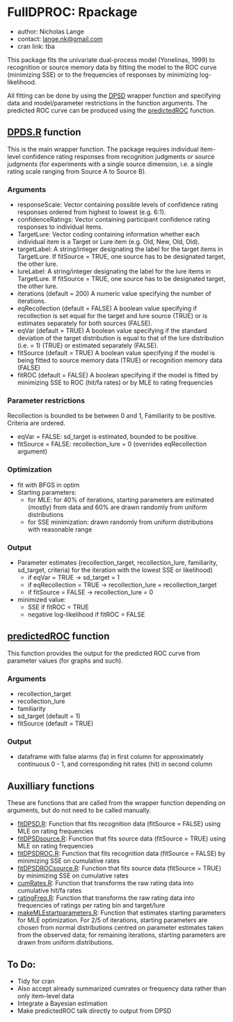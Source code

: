 # FullDPROC: Rpackage

* author: Nicholas Lange
* contact: lange.nk@gmail.com
* cran link: tba

This package fits the univariate dual-process model (Yonelinas, 1999) to recognition or source memory data by fitting the model to the ROC curve (minimizing SSE) or to the frequencies of responses by minimizing log-likelihood.

All fitting can be done by using the [DPSD](R/DPSD.R) wrapper function and specifying data and model/parameter restrictions in the function arguments.
The predicted ROC curve can be produced using the [predictedROC](R/predictedROC.R) function.

## [DPDS.R](R/DPSD.R) function

This is the main wrapper function. The package requires individual item-level confidence rating responses from recognition judgments or source judgments (for experiments with a single source dimension, i.e. a single rating scale ranging from Source A to Source B).

### Arguments

* responseScale: Vector containing  possible levels of confidence rating responses ordered from highest to lowest (e.g. 6:1).
* confidenceRatings: Vector containing participant confidence rating responses to individual items.
* TargetLure: Vector coding containing information whether each individual item is a Target or Lure item (e.g. Old, New, Old, Old). 
* targetLabel: A string/integer designating the label for the target items in TargetLure. If fitSource = TRUE, one source has to be designated target, the other lure.
* lureLabel: A string/integer designating the label for the lure items in TargetLure. If fitSource = TRUE, one source has to be designated target, the other lure.
* iterations (default = 200) A numeric value specifying the number of iterations.
* eqRecollection (default = FALSE) A boolean value specifying if recollection is set equal for the target and lure source (TRUE) or is estimates separately for both sources (FALSE).
* eqVar (default = TRUE) A boolean value specifying if the standard deviation of the target distribution is equal to that of the lure distribution (i.e. = 1) (TRUE) or estimated separately (FALSE).
* fitSource (default = TRUE) A boolean value specifying if the model is being fitted to source memory data (TRUE) or recognition memory data (FALSE)
* fitROC (default = FALSE) A boolean specifying if the model is fitted by minimizing SSE to ROC (hit/fa rates) or by MLE to rating frequencies

### Parameter restrictions

Recollection is bounded to be between 0 and 1, Familiarity to be positive. Criteria are ordered.

* eqVar = FALSE: sd_target is estimated, bounded to be positive.
* fitSource = FALSE: recollection_lure = 0 (overrides eqRecollection argument)

### Optimization

* fit with BFGS in optim
* Starting parameters:
	* for MLE: for 40% of iterations, starting parameters are estimated (mostly) from data and 60% are drawn randomly from uniform distributions
	* for SSE minimization: drawn randomly from uniform distributions with reasonable range

### Output

* Parameter estimates (recollection_target, recollection_lure, familiarity, sd_target, criteria) for the iteration with the lowest SSE or likelihood)
	* if eqVar = TRUE -> sd_target = 1
	* if eqRecollection = TRUE -> recollection_lure = recollection_target
	* if fitSource = FALSE -> recollection_lure = 0
* minimized value:
	* SSE if fitROC = TRUE
	* negative log-likelihood if fitROC = FALSE

## [predictedROC](R/predictedROC.R) function

This function provides the output for the predicted ROC curve from parameter values (for graphs and such).

### Arguments

* recollection_target
* recollection_lure
* familiarity
* sd_target (default = 1)
* fitSource (default = TRUE)

### Output

* dataframe with false alarms (fa) in first column for approximately continuous 0 - 1, and corresponding hit rates (hit) in second column

## Auxilliary functions

These are functions that are called from the wrapper function depending on arguments, but do not need to be called manually.

* [fitDPSD.R](R/fitDPSD.R): Function that fits recognition data (fitSource = FALSE) using MLE on rating frequencies
* [fitDPSDsource.R](R/fitDPSDsource.R): Function that fits source data (fitSource = TRUE) using MLE on rating frequencies
* [fitDPSDROC.R](R/fitDPSDROC.R): Function that fits recognition data (fitSource = FALSE) by minimizing SSE on cumulative rates
* [fitDPSDROCsource.R](R/fitDPSDROCsource.R): Function that fits source data (fitSource = TRUE) by minimizing SSE on cumulative rates
* [cumRates.R](R/cumRates.R): Function that transforms the raw rating data into cumulative hit/fa rates
* [ratingFreq.R](R/ratingFreq.R): Function that transforms the raw rating data into frequencies of ratings per rating bin and target/lure
* [makeMLEstartparameters.R](R/makeMLEstartparameters.R): Function that estimates starting parameters for MLE optimization. For 2/5 of iterations, starting parameters are chosen from normal distributions centred on parameter estimates taken from the observed data; for remaining iterations, starting parameters are drawn from uniform distributions.

## To Do:

* Tidy for cran 
* Also accept already summarized cumrates or frequency data rather than only item-level data
* Integrate a Bayesian estimation
* Make predictedROC talk directly to output from DPSD